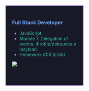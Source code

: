 <div
     style="
        box-sizing: border-box;
        padding: 20px;
        margin: 10px 0px 5px 5px;
        border: 2px solid #bf91f3;
        border-radius: 3px;
        background-color: #171926;
        height: auto;
        width: 50%;
      "
    >
      <h3 align="left" style="color: #70a5fd">Full Stack Developer</h3>
      <ul style="color: #bf91f3">
        <li><span style="color: #38bdae">JavaScript.</span></li>
        <li><span style="color: #38bdae">Module 7. Delegation of events. throttle/debounce и lazyload.</span></li>
        <li>
          <a
            href="https://haberserhii.github.io/goit-js-hw-07/"
            style="color: #38bdae; text-decoration: none"
            >Homework #06 (click)</a
          >
        </li>
      </ul>
<div align="left" style="margin-bottom: 40px;">
   <a href=""><img src="https://github-readme-streak-stats.herokuapp.com/?user=HaberSerhii&hide_border=true&card_width=450&theme=tokyonight"/></a>
</div>
